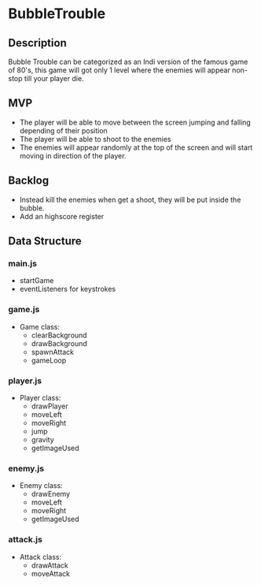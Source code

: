 # BubbleTrouble

## Description
Bubble Trouble can be categorized as an Indi version of the famous game of 80's, this game will got only 1 level where
the enemies will appear non-stop till your player die.

## MVP
- The player will be able to move between the screen jumping and falling depending of their position
- The player will be able to shoot to the enemies
- The enemies will appear randomly at the top of the screen and will start moving in direction of the player.

## Backlog
- Instead kill the enemies when get a shoot, they will be put inside the bubble.
- Add an highscore register

## Data Structure

### main.js
- startGame
- eventListeners for keystrokes

### game.js
- Game class: 
  - clearBackground
  - drawBackground
  - spawnAttack
  - gameLoop

### player.js
- Player class:
  - drawPlayer
  - moveLeft
  - moveRight
  - jump
  - gravity
  - getImageUsed

### enemy.js
- Enemy class:
  - drawEnemy
  - moveLeft
  - moveRight
  - getImageUsed

### attack.js
- Attack class:
  - drawAttack
  - moveAttack
